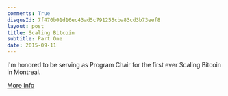 ```yaml
---
comments: True
disqusId: 7f470b01d16ec43ad5c791255cba83cd3b73eef8
layout: post
title: Scaling Bitcoin
subtitle: Part One
date: 2015-09-11
---
```


I'm honored to be serving as Program Chair for the first ever Scaling Bitcoin in Montreal.

[More Info](https://scalingbitcoin.org/montreal2015/#location)
